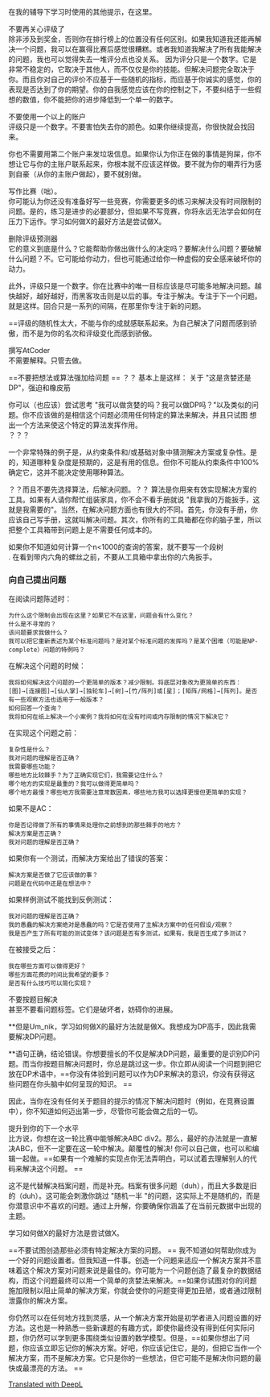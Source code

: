 在我的辅导下学习时使用的其他提示，在这里。  
  
不要再关心评级了  
除非涉及到奖金，否则你在排行榜上的位置没有任何区别。如果我知道我还能再解决一个问题，我可以在赢得比赛后感觉很糟糕。或者我知道我解决了所有我能解决的问题，我也可以觉得失去一堆评分点也没关系。 因为评分只是一个数字。它是非常不稳定的，它取决于其他人，而不仅仅是你的技能。但解决问题完全取决于你。而且你对自己的评价不应基于一些随机的指标，而应基于你诚实的感觉，你的表现是否达到了你的期望。你的自我感觉应该在你的控制之下，不要纠结于一些假想的数值，你不能把你的进步降低到一个单一的数字。  
  
不要使用一个以上的账户  
评级只是一个数字。不要害怕失去你的颜色。如果你继续提高，你很快就会找回来。  
  
你也不需要用第二个账户来发垃圾信息。如果你认为你正在做的事情是狗屎，你不想让它与你的主账户联系起来，你根本就不应该这样做。要不就为你的嘲弄行为感到自豪（从你的主账户做起），要不就别做。  
  
写作比赛（咄）。  
你可能认为你还没有准备好写一些竞赛，你需要更多的练习来解决没有时间限制的问题。是的，练习是进步的必要部分，但如果不写竞赛，你将永远无法学会如何在压力下运作。学习如何做X的最好方法是尝试做X。  
  
删除评级预测器  
它的意义到底是什么？它能帮助你做出做什么的决定吗？要解决什么问题？要破解什么问题？不。它可能给你动力，但也可能通过给你一种虚假的安全感来破坏你的动力。  
  
此外，评级只是一个数字。你在比赛中的唯一目标应该是尽可能多地解决问题。越快越好，越好越好，而黑客攻击则是以后的事。专注于解决。专注于下一个问题。就是这样。回合只是一系列的间隔，在那里你专注于新的问题。  
  
==评级的随机性太大，不能与你的成就感联系起来。为自己解决了问题而感到骄傲，而不是为你的名次和评级变化而感到骄傲。  
  
撰写AtCoder  
不需要解释。只管去做。  
  
==不要把想法或算法强加给问题  ==
？？
基本上是这样： 关于 "这是贪婪还是DP"，强迫和橡皮筋  
  
你可以（也应该）尝试思考 "我可以做贪婪的吗？我可以做DP吗？"以及类似的问题。你不应该做的是相信这个问题必须用任何特定的算法来解决，并且只试图
想出一个方法来使这个特定的算法发挥作用。  
？？？

一个非常特殊的例子是，从约束条件和/或基础对象中猜测解决方案或复杂性。是的，知道哪种复杂度是预期的，这是有用的信息。但你不可能从约束条件中100%确定它，这并不能决定使用哪种算法。  
  
？？而且不要先选择算法，后解决问题。？？
算法是你用来有效实现解决方案的工具。如果有人请你帮忙组装家具，你不会不看手册就说 "我拿我的万能扳手，这就是我需要的"。当然，在解决问题方面也有很大的不同。首先，你没有手册，你应该自己写手册，这就叫解决问题。其次，你所有的工具箱都在你的脑子里，所以把整个工具箱带到问题上是不需要任何成本的。  
  
如果你不知道如何计算一个n<1000的查询的答案，就不要写一个段树  
. 在看到带内六角的螺丝之前，不要从工具箱中拿出你的六角扳手。  
  
### 向自己提出问题  
在阅读问题陈述时：  
  
	为什么这个限制会出现在这里？如果它不在这里，问题会有什么变化？  
	什么是不寻常的？  
	该问题要求我做什么？  
	我可以把它重新表述为某个标准问题吗？是对某个标准问题的发挥吗？是某个困难（可能是NP-complete）问题的特例吗？  
在解决这个问题的时候：  
  
	我将如何解决这个问题的一个更简单的版本？减少限制。将底层对象改为更简单的东西：[图]→[连接图]→[仙人掌]→[独轮车]→[树]→[竹/阵列]或[星]；[矩阵/网格]→[阵列]。是否有一些观察方法也适用于一般版本？  
	如何回答一个查询？  
	我将如何在纸上解决一个小案例？我将如何在没有时间或内存限制的情况下解决它？  
在实现这个问题之前：  
  
	复杂性是什么？  
	我对问题的理解是否正确？  
	我需要哪些功能？  
	哪些地方比较棘手？为了正确实现它们，我需要记住什么？  
	哪个地方的实现是最重的？我可以做得更简单吗？  
	哪个地方最慢？哪些地方我需要注意常数因素，哪些地方我可以选择更慢但更简单的实现？  
如果不是AC：  
  
	你是否记得做了所有的事情来处理你之前想到的那些棘手的地方？  
	解决方案是否正确？  
	我对问题的理解是否正确？  
如果你有一个测试，而解决方案给出了错误的答案：  
  
	解决方案是否做了它应该做的事？  
	问题是在代码中还是在想法中？  
	
如果样例测试不能找到反例测试：  

	我对问题的理解是否正确？  
	我的愚蠢的解决方案绝对是愚蠢的吗？它是否使用了主解决方案中的任何假设/观察？  
	我是否产生了所有可能的测试变体？该问题是否有多测试，如果有，我是否生成了多测试？  
在被接受之后：  
  
	我在哪些方面可以做得更好？  
	哪些方面花费的时间比我希望的要多？  
	是否有什么技巧可以简化实现？  
不要按题目解决  
甚至不要看问题标签。它们是破坏者，妨碍你的进展。  
  
**但是Um_nik，学习如何做X的最好方法就是做X。我想成为DP高手，因此我需要解决DP问题。  
  
**语句正确，结论错误。你想要擅长的不仅是解决DP问题，最重要的是识别DP问题。而当你按题目解决问题时，你总是跳过这一步。你立即从阅读一个问题到把它放在DP术语中，==你没有体验到问题可以作为DP来解决的意识，你没有获得这些问题在你头脑中如何呈现的知识。  ==
  
因此，当你在没有任何关于题目的提示的情况下解决问题时（例如，在竞赛设置中），你不知道如何迈出第一步，尽管你可能会做之后的一切。  
  
提升到你的下一个水平  
比方说，你想在这一轮比赛中能够解决ABC div2。那么，最好的办法就是一直解决ABC，但不一定要在这一轮中解决。颠覆性的解决! 你可以自己做，也可以和编辑一起做。==如果有一个难解的实现点你无法弄明白，可以试着去理解别人的代码来解决这个问题。  ==
  
这不是代替解决档案问题，而是补充。档案有很多问题（duh），而且大多数是旧的（duh）。这可能会刺激你跳过 "随机一半 "的问题，这实际上不是随机的，而是你潜意识中不喜欢的问题。通过上升解，你要确保你涵盖了在当前元数据中出现的主题。  
  
学习如何做X的最好方法是尝试做X。  
  
==不要试图创造那些必须有特定解决方案的问题。  ==
我不知道如何帮助你成为一个好的问题设置者。但我知道一件事。创造一个问题来适应一个解决方案并不意味着这个解决方案对问题来说是最佳的。你可能为一个问题创造了最复杂的数据结构，而这个问题最终可以用一个简单的贪婪法来解决。==如果你试图对你的问题施加限制以阻止简单的解决方案，你就会使你的问题变得更加丑陋，或者通过限制泄露你的解决方案。  
  
你仍然可以在任何地方找到灵感，从一个解决方案开始是初学者进入问题设置的好方法。这也是一种熟悉一些新课题的有趣方式，即使你最终没有得到任何实际问题，你仍然可以学到更多围绕类似设置的数学模型。但是，==如果你想出了问题，你应该立即忘记你的解决方案。好吧，你应该记住它，是的，但把它当作一个解决方案，而不是解决方案。它只是你的一些想法，但它可能不是解决你问题的最快或最漂亮的方法。  ==
  
[Translated with DeepL](https://www.deepl.com/translator?utm_source=windows&utm_medium=app&utm_campaign=windows-share)